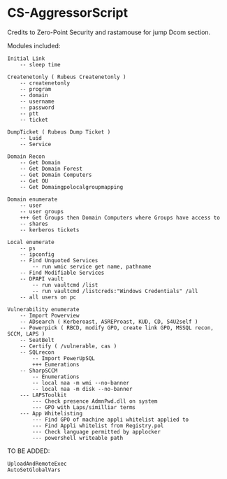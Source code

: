 # CS-AggressorScript

Credits to Zero-Point Security and rastamouse for jump Dcom section.

Modules included:

	Initial Link
		-- sleep time

	Createnetonly ( Rubeus Createnetonly )
		-- createnetonly
		-- program
		-- domain
		-- username
		-- password
		-- ptt
		-- ticket

	DumpTicket ( Rubeus Dump Ticket )
		-- Luid
  		-- Service

	Domain Recon
		-- Get Domain
		-- Get Domain Forest
		-- Get Domain Computers
		-- Get OU
		-- Get Domaingpolocalgroupmapping

	Domain enumerate
		-- user
		-- user groups
		+++ Get Groups then Domain Computers where Groups have access to
		-- shares
		-- kerberos tickets

	Local enumerate
		-- ps
		-- ipconfig
		-- Find Unquoted Services
			-- run wmic service get name, pathname
		-- Find Modifiable Services
		-- DPAPI vault
			-- run vaultcmd /list
			-- run vaultcmd /listcreds:"Windows Credentials" /all
		-- all users on pc

	Vulnerability enumerate
		-- Import Powerview
		-- ADsearch ( Kerberoast, ASREProast, KUD, CD, S4U2self )
		-- Powerpick ( RBCD, modify GPO, create link GPO, MSSQL recon, SCCM, LAPS )
		-- SeatBelt
		-- Certify ( /vulnerable, cas )
		-- SQLrecon
			-- Import PowerUpSQL
			+++ Eumerations
		-- SharpSCCM
			-- Enumerations
			-- local naa -m wmi --no-banner
			-- local naa -m disk --no-banner
		--- LAPSToolkit
			--- Check presence AdmnPwd.dll on system
			--- GPO with Laps/similliar terms
		--- App Whitelisting
			--- Find GPO of machine appli whitelist applied to
			--- Find Appli whitelist from Registry.pol
			--- Check language permitted by applocker
			--- powershell writeable path


TO BE ADDED:

 	UploadAndRemoteExec
  	AutoSetGlobalVars
